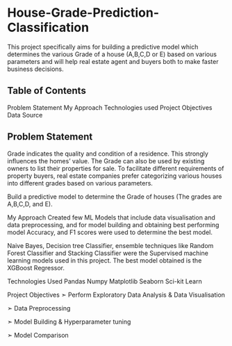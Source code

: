 # House-Grade-Prediction-Classification
This project specifically aims for building a predictive model which determines the various Grade of a house (A,B,C,D or E) based on various parameters and will help real estate agent and buyers both to make faster business decisions.

## Table of Contents
Problem Statement
My Approach
Technologies used
Project Objectives
Data Source

## Problem Statement
Grade indicates the quality and condition of a residence. This strongly influences the homes’ value. The Grade can also be used by existing owners to list their properties for sale. To facilitate different requirements of property buyers, real estate companies prefer categorizing various houses into different grades based on various parameters.

Build a predictive model to determine the Grade of houses (The grades are A,B,C,D, and E).

My Approach
Created few ML Models that include data visualisation and data preprocessing, and for model building and obtaining best performing model Accuracy, and F1 scores were used to determine the best model.

Naive Bayes, Decision tree Classifier, ensemble techniques like Random Forest Classifier and Stacking Classifier were the Supervised machine learning models used in this project. The best model obtained is the XGBoost Regressor.

Technologies Used
Pandas Numpy Matplotlib Seaborn Sci-kit Learn

Project Objectives
➣ Perform Exploratory Data Analysis & Data Visualisation

➣ Data Preprocessing

➣ Model Building & Hyperparameter tuning

➣ Model Comparison
